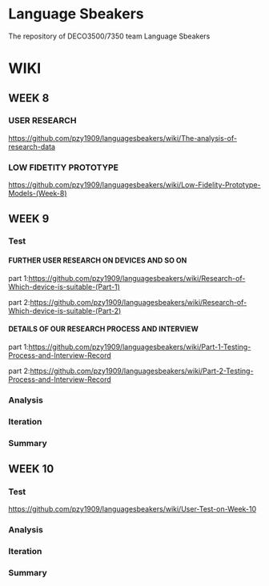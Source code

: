 # Language Sbeakers
The repository of DECO3500/7350 team Language Sbeakers

# WIKI
## WEEK 8
### USER RESEARCH
https://github.com/pzy1909/languagesbeakers/wiki/The-analysis-of-research-data
### LOW FIDETITY PROTOTYPE
https://github.com/pzy1909/languagesbeakers/wiki/Low-Fidelity-Prototype-Models-(Week-8)

## WEEK 9
### Test

#### FURTHER USER RESEARCH ON DEVICES AND SO ON
part 1:https://github.com/pzy1909/languagesbeakers/wiki/Research-of-Which-device-is-suitable-(Part-1)

part 2:https://github.com/pzy1909/languagesbeakers/wiki/Research-of-Which-device-is-suitable-(Part-2)

#### DETAILS OF OUR RESEARCH PROCESS AND INTERVIEW
part 1:https://github.com/pzy1909/languagesbeakers/wiki/Part-1-Testing-Process-and-Interview-Record

part 2:https://github.com/pzy1909/languagesbeakers/wiki/Part-2-Testing-Process-and-Interview-Record
### Analysis
### Iteration
### Summary

## WEEK 10
### Test
https://github.com/pzy1909/languagesbeakers/wiki/User-Test-on-Week-10
### Analysis
### Iteration
### Summary



